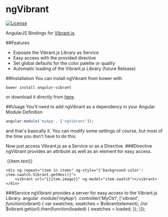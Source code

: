 # ngVibrant
[![License](https://img.shields.io/badge/license-Apache%202.0-brightgreen.svg?style=flat-square)](https://github.com/maxjoehnk/ngVibrant/blob/master/LICENSE)

AngularJS Bindings for [Vibrant.js](http://jariz.github.io/vibrant.js/).

##Features
- Exposes the Vibrant.js Library as Service
- Easy access with the provided directive
- Set global defaults for the color palette or quality
- Automatic loading of the Vibrant.js Library (future Release)

##Installation
You can install ngVibrant from bower with
```
bower install angular-vibrant
```
or download it directly from [here](https://github.com/maxjoehnk/ngVibrant/tree/master/dist).

##Usage
You'll need to add ngVibrant as a dependency in your Angular Module Definition
```js
angular.module('myApp', ['ngVibrant']);
```
and that's basically it. You can modify some settings of course, but most of the time you don't have to do this.

Now just access Vibrant.js as a Service or as a Directive.
###Directive
ngVibrant provides an attribute as well as an element for easy access.
	<div ng-repeat="item in items" ng-style="{'background-color': item.swatch.getHex()}">
		<img ng-src="{{item.image}}" vibrant ng-model="item.swatch" swatch="Vibrant"/>
		<span ng-style="{color: item.swatch.getBodyTextColor()}">{{item.text}}</span>
	</div>
	
	<div ng-repeat="item in items" ng-style="{'background-color': item.swatch.Vibrant.getHex()}">
		<vibrant url="{{item.image}}" ng-model="item.swatch"></vibrant>
	</div>

###Service
ngVibrant provides a server for easy access to the Vibrant.js Library.
	angular
		.module('myApp')
		.controller('MyCtrl', ['$vibrant', function($vibrant) {
			var swatches;
			swatches = $vibrant(element);
			//or
			$vibrant.get(url).then(function(loaded) {
				swatches = loaded;
			});
		}]);
